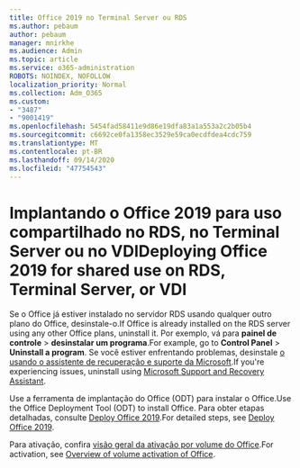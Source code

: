 ```yaml
---
title: Office 2019 no Terminal Server ou RDS
ms.author: pebaum
author: pebaum
manager: mnirkhe
ms.audience: Admin
ms.topic: article
ms.service: o365-administration
ROBOTS: NOINDEX, NOFOLLOW
localization_priority: Normal
ms.collection: Adm_O365
ms.custom:
- "3487"
- "9001419"
ms.openlocfilehash: 5454fad58411e9d86e19dfa83a1a553a2c2b05b4
ms.sourcegitcommit: c6692ce0fa1358ec3529e59ca0ecdfdea4cdc759
ms.translationtype: MT
ms.contentlocale: pt-BR
ms.lasthandoff: 09/14/2020
ms.locfileid: "47754543"
---
```

# <a name="deploying-office-2019-for-shared-use-on-rds-terminal-server-or-vdi"></a><span data-ttu-id="9cece-102">Implantando o Office 2019 para uso compartilhado no RDS, no Terminal Server ou no VDI</span><span class="sxs-lookup"><span data-stu-id="9cece-102">Deploying Office 2019 for shared use on RDS, Terminal Server, or VDI</span></span>

<span data-ttu-id="9cece-103">Se o Office já estiver instalado no servidor RDS usando qualquer outro plano do Office, desinstale-o.</span><span class="sxs-lookup"><span data-stu-id="9cece-103">If Office is already installed on the RDS server using any other Office plans, uninstall it.</span></span> <span data-ttu-id="9cece-104">Por exemplo, vá para **painel de controle**  >  **desinstalar um programa**.</span><span class="sxs-lookup"><span data-stu-id="9cece-104">For example, go to **Control Panel** > **Uninstall a program**.</span></span> <span data-ttu-id="9cece-105">Se você estiver enfrentando problemas, desinstale [o usando o assistente de recuperação e suporte da Microsoft](https://aka.ms/SARA-OfficeUninstall-Alchemy).</span><span class="sxs-lookup"><span data-stu-id="9cece-105">If you're experiencing issues, uninstall using [Microsoft Support and Recovery Assistant](https://aka.ms/SARA-OfficeUninstall-Alchemy).</span></span> 

<span data-ttu-id="9cece-106">Use a ferramenta de implantação do Office (ODT) para instalar o Office.</span><span class="sxs-lookup"><span data-stu-id="9cece-106">Use the Office Deployment Tool (ODT) to install Office.</span></span> <span data-ttu-id="9cece-107">Para obter etapas detalhadas, consulte [Deploy Office 2019](https://docs.microsoft.com/deployoffice/office2019/deploy).</span><span class="sxs-lookup"><span data-stu-id="9cece-107">For detailed steps, see [Deploy Office 2019](https://docs.microsoft.com/deployoffice/office2019/deploy).</span></span>

<span data-ttu-id="9cece-108">Para ativação, confira [visão geral da ativação por volume do Office](https://docs.microsoft.com/deployoffice/vlactivation/plan-volume-activation-of-office).</span><span class="sxs-lookup"><span data-stu-id="9cece-108">For activation, see [Overview of volume activation of Office](https://docs.microsoft.com/deployoffice/vlactivation/plan-volume-activation-of-office).</span></span>